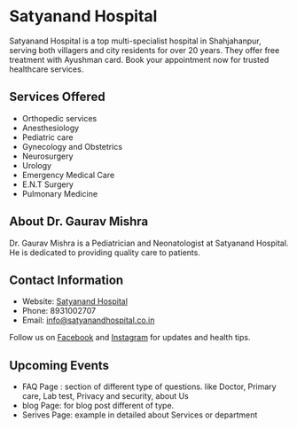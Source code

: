 # Satyanand Hospital

Satyanand Hospital is a top multi-specialist hospital in Shahjahanpur, serving both villagers and city residents for over 20 years. They offer free treatment with Ayushman card. Book your appointment now for trusted healthcare services.

## Services Offered
- Orthopedic services
- Anesthesiology
- Pediatric care
- Gynecology and Obstetrics
- Neurosurgery
- Urology
- Emergency Medical Care
- E.N.T Surgery
- Pulmonary Medicine

## About Dr. Gaurav Mishra
Dr. Gaurav Mishra is a Pediatrician and Neonatologist at Satyanand Hospital. He is dedicated to providing quality care to patients.

## Contact Information
- Website: [Satyanand Hospital](https://satyanandhospital.co.in/)
- Phone: 8931002707
- Email: info@satyanandhospital.co.in

Follow us on [Facebook](https://www.facebook.com/people/Satyanand-Hospital-Pvt-Ltd/100065378743239/) and [Instagram](https://www.instagram.com/satyanandhospitalpvt.ltd/) for updates and health tips.

## Upcoming Events
- FAQ Page : section of different type of questions. like Doctor, Primary care, Lab test, Privacy and security, about Us
- blog Page: for blog post different of type.
- Serives Page: example in detailed about Services or department  